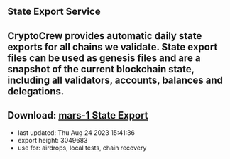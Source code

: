 ## State Export Service
CryptoCrew provides automatic daily state exports for all chains we validate. State export files can be used as genesis files and are a snapshot of the current blockchain state, including all validators, accounts, balances and delegations.
---
**Download: [mars-1 State Export](https://dl.ccvalidators.com/SERVICE/mars/mars-1_export_3049683.json)**  
---
- last updated: Thu Aug 24 2023 15:41:36
- export height: 3049683
- use for: airdrops, local tests, chain recovery
